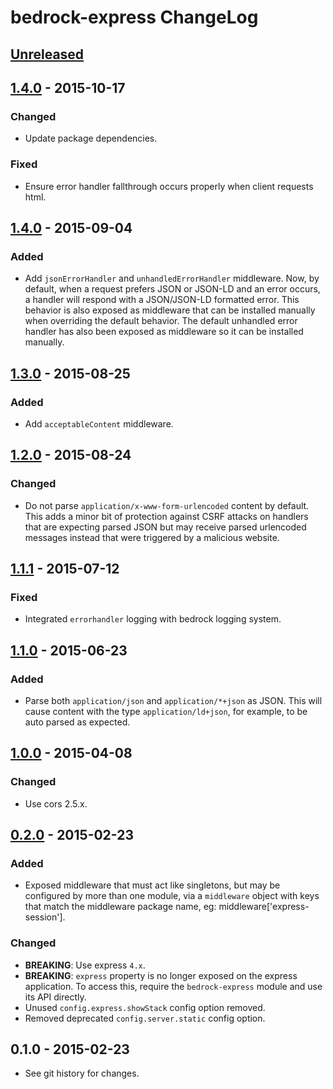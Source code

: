 # bedrock-express ChangeLog

## [Unreleased]

## [1.4.0] - 2015-10-17

### Changed
- Update package dependencies.

### Fixed
- Ensure error handler fallthrough occurs properly when client requests html.

## [1.4.0] - 2015-09-04

### Added
- Add `jsonErrorHandler` and `unhandledErrorHandler` middleware. Now, by
  default, when a request prefers JSON or JSON-LD and an error occurs,
  a handler will respond with a JSON/JSON-LD formatted error. This behavior
  is also exposed as middleware that can be installed manually when overriding
  the default behavior. The default unhandled error handler has also been
  exposed as middleware so it can be installed manually.

## [1.3.0] - 2015-08-25

### Added
- Add `acceptableContent` middleware.

## [1.2.0] - 2015-08-24

### Changed
- Do not parse `application/x-www-form-urlencoded` content by default. This
  adds a minor bit of protection against CSRF attacks on handlers that are
  expecting parsed JSON but may receive parsed urlencoded messages instead
  that were triggered by a malicious website.

## [1.1.1] - 2015-07-12

### Fixed
- Integrated `errorhandler` logging with bedrock logging system.

## [1.1.0] - 2015-06-23

### Added
- Parse both `application/json` and `application/*+json` as JSON. This will
  cause content with the type `application/ld+json`, for example, to be
  auto parsed as expected.

## [1.0.0] - 2015-04-08

### Changed
- Use cors 2.5.x.

## [0.2.0] - 2015-02-23

### Added
- Exposed middleware that must act like singletons, but may be configured by
more than one module, via a `middleware` object with keys that match the
middleware package name, eg: middleware['express-session'].

### Changed
- **BREAKING**: Use express `4.x`.
- **BREAKING**: `express` property is no longer exposed on the express
application. To access this, require the `bedrock-express` module and use
its API directly.
- Unused `config.express.showStack` config option removed.
- Removed deprecated `config.server.static` config option.

## 0.1.0 - 2015-02-23

- See git history for changes.


[Unreleased]: https://github.com/digitalbazaar/bedrock-express/compare/1.4.1...HEAD
[1.4.1]: https://github.com/digitalbazaar/bedrock-express/compare/1.4.0...1.4.1
[1.4.0]: https://github.com/digitalbazaar/bedrock-express/compare/1.3.0...1.4.0
[1.3.0]: https://github.com/digitalbazaar/bedrock-express/compare/1.2.0...1.3.0
[1.2.0]: https://github.com/digitalbazaar/bedrock-express/compare/1.1.1...1.2.0
[1.1.1]: https://github.com/digitalbazaar/bedrock-express/compare/1.1.0...1.1.1
[1.1.0]: https://github.com/digitalbazaar/bedrock-express/compare/1.0.0...1.1.0
[1.0.0]: https://github.com/digitalbazaar/bedrock-express/compare/0.2.0...1.0.0
[0.2.0]: https://github.com/digitalbazaar/bedrock-express/compare/0.1.0...0.2.0
